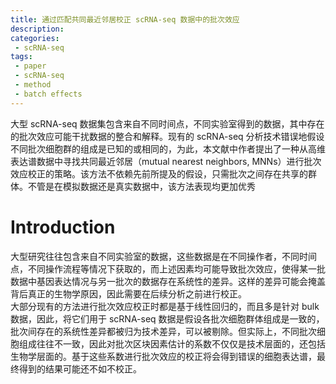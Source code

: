 ```yaml
---
title: 通过匹配共同最近邻居校正 scRNA-seq 数据中的批次效应
description: 
categories:
 - scRNA-seq
tags:
 - paper
 - scRNA-seq
 - method
 - batch effects
---
```


大型 scRNA-seq 数据集包含来自不同时间点，不同实验室得到的数据，其中存在的批次效应可能干扰数据的整合和解释。现有的 scRNA-seq 分析技术错误地假设不同批次细胞群的组成是已知的或相同的，为此，本文献中作者提出了一种从高维表达谱数据中寻找共同最近邻居（mutual nearest neighbors, MNNs）进行批次效应校正的策略。该方法不依赖先前所提及的假设，只需批次之间存在共享的群体。不管是在模拟数据还是真实数据中，该方法表现均更加优秀

<!-- more -->

# Introduction  
大型研究往往包含来自不同实验室的数据，这些数据是在不同操作者，不同时间点，不同操作流程等情况下获取的，而上述因素均可能导致批次效应，使得某一批数据中基因表达情况与另一批次的数据存在系统性的差异。这样的差异可能会掩盖背后真正的生物学原因，因此需要在后续分析之前进行校正。  
大部分现有的方法进行批次效应校正时都是基于线性回归的，而且多是针对 bulk 数据，因此，将它们用于 scRNA-seq 数据是假设各批次细胞群体组成是一致的，批次间存在的系统性差异都被归为技术差异，可以被剔除。但实际上，不同批次细胞组成往往不一致，因此对批次区块因素估计的系数不仅仅是技术层面的，还包括生物学层面的。基于这些系数进行批次效应的校正将会得到错误的细胞表达谱，最终得到的结果可能还不如不校正。  
